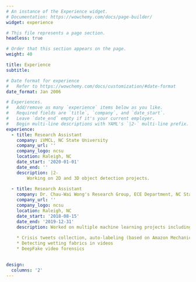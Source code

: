```yaml
---
# An instance of the Experience widget.
# Documentation: https://wowchemy.com/docs/page-builder/
widget: experience

# This file represents a page section.
headless: true

# Order that this section appears on the page.
weight: 40

title: Experience
subtitle:

# Date format for experience
#   Refer to https://wowchemy.com/docs/customization/#date-format
date_format: Jan 2006

# Experiences.
#   Add/remove as many `experience` items below as you like.
#   Required fields are `title`, `company`, and `date_start`.
#   Leave `date_end` empty if it's your current employer.
#   Begin multi-line descriptions with YAML's `|2-` multi-line prefix.
experience:
  - title: Research Assistant
    company: iVMCL, NC State University
    company_url: ''
    company_logo: ncsu
    location: Raleigh, NC
    date_start: '2020-01-01'
    date_end: ''
    description: |2-
        Working on 2D and 3D object detection projects.
    
  - title: Research Assistant
    company: Dr. Chau-Wai Wong's Research Group, ECE Department, NC State University
    company_url: ''
    company_logo: ncsu
    location: Raleigh, NC
    date_start: '2018-08-15'
    date_end: '2019-12-31'
    description: Worked on multiple machine learning projects including:
    
    * Crisis tweets collection, auto-labeling (based on Amazon Mechanical Turk) and analysis
    * Detecting wetting fabrics in videos
    * DeepFake video forensics
        

design:
  columns: '2'
---
```

